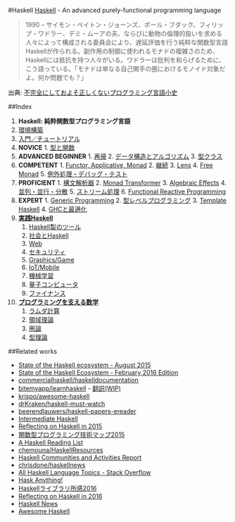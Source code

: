 #Haskell
[Haskell](https://www.haskell.org/) - An advanced purely-functional programming language

> 1990 – サイモン・ペイトン・ジョーンズ、ポール・フダック、フィリップ・ワドラー、デミ・ムーアの夫、ならびに動物の倫理的扱いを求める人々によって構成される委員会により、遅延評価を行う純粋な関数型言語Haskellが作られる。副作用の制御に使われるモナドの複雑さのため、Haskellには抵抗を持つ人々がいる。ワドラーは批判を和らげるために、こう語っている。「モナドは単なる自己関手の圏におけるモノイド対象だよ。何か問題でも？」

出典: [不完全にしておよそ正しくないプログラミング言語小史](http://www.aoky.net/articles/james_iry/brief-incomplete-and-mostly-wrong.htm)

##Index
1. **Haskell: 純粋関数型プログラミング言語**
  1. [環境構築](docs/environment.md)
  2. [入門／チュートリアル](docs/tutorial.md)
  3. **NOVICE**
    1. [型と関数](docs/type-and-function.md)
  4. **ADVANCED BEGINNER**
    1. [再帰](docs/recursion.md)
    2. [データ構造とアルゴリズム](docs/data-structures-and-algorithms.md)
    3. [型クラス](docs/type-class-and-abstraction.md)
  5. **COMPETENT**
    1. [Functor, Applicative, Monad](docs/functor-applicative-monad.md)
    2. [継続](docs/continuation.md)
    3. [Lens](docs/lens.md)
    4. [Free Monad](docs/free-monad.md)
    5. [例外処理・デバッグ・テスト](docs/test-and-debug.md)
  6. **PROFICIENT**
    1. [構文解析器](docs/parser.md)
    2. [Monad Transformer](docs/monad-transformers.md)
    3. [Algebraic Effects](docs/algebraic-effects.md)
    4. [並列・並行・分散](docs/parallel-and-concurrent-programming.md)
    5. [ストリーム処理](docs/streaming-data-processing.md)
    6. [Functional Reactive Programming](docs/functional-reactive-programming.md)
  7. **EXPERT**
    1. [Generic Programming](docs/generic-programming.md)
    2. [型レベルプログラミング](docs/type-level-programming.md)
    3. [Template Haskell](docs/template-haskell.md)
    4. [GHCと最適化](docs/ghc.md)
2. [**実践Haskell**](docs/practical-haskell.md)
    1. [Haskell製のツール](docs/haskell-made-tools.md)
    2. [社会とHaskell](docs/society-and-haskell.md)
    3. [Web](docs/web.md)
    4. [セキュリティ](docs/security.md)
    5. [Graphics/Game](docs/graphics.md)
    6. [IoT/Mobile](docs/mobile.md)
    7. [機械学習](docs/machine-learning.md)
    8. [量子コンピュータ](docs/quantum-computing.md)
    9. [ファイナンス](docs/finance.md)
3. [**プログラミングを支える数学**](docs/math.md)
    1. [ラムダ計算](docs/lambda-calculus.md)
    2. [領域理論](docs/domain-theory.md)
    3. [圏論](docs/category-theory.md)
    4. [型理論](docs/type-theory.md)

##Related works
* [State of the Haskell ecosystem - August 2015](http://www.haskellforall.com/2015/08/state-of-haskell-ecosystem-august-2015.html)
* [State of the Haskell Ecosystem - February 2016 Edition](http://www.haskellforall.com/2016/02/state-of-haskell-ecosystem-february.html)
* [commercialhaskell/haskelldocumentation](https://github.com/commercialhaskell/haskelldocumentation)
* [bitemyapp/learnhaskell](https://github.com/bitemyapp/learnhaskell) - [翻訳(WIP)](https://github.com/fujimura/learnhaskell/tree/japanese)
* [krispo/awesome-haskell](https://github.com/krispo/awesome-haskell)
* [drKraken/haskell-must-watch](https://github.com/drKraken/haskell-must-watch)
* [beerendlauwers/haskell-papers-ereader](https://github.com/beerendlauwers/haskell-papers-ereader)
* [Intermediate Haskell](https://www.fpcomplete.com/user/commercial/outline/intermediate-haskell)
* [Reflecting on Haskell in 2015](http://www.stephendiehl.com/posts/haskell_2016.html)
* [関数型プログラミング技術マップ2015](http://modegramming.blogspot.jp/2015/09/2015.html)
* [A Haskell Reading List](http://www.stephendiehl.com/posts/essential_haskell.html)
* [chemouna/HaskellResources](https://github.com/chemouna/HaskellResources)
* [Haskell Communities and Activities Report](https://wiki.haskell.org/Haskell_Communities_and_Activities_Report)
* [chrisdone/haskellnews](https://github.com/chrisdone/haskellnews)
* [All Haskell Language Topics - Stack Overflow](http://stackoverflow.com/documentation/haskell/topics)
* [Hask Anything!](http://haskanything.com/)
* [Haskellライブラリ所感2016](http://syocy.hatenablog.com/entry/haskell-library-2016)
* [Reflecting on Haskell in 2016](http://www.stephendiehl.com/posts/haskell_2017.html)
* [Haskell News](http://haskellnews.org/)
* [Awesome Haskell](https://haskell.libhunt.com/)
